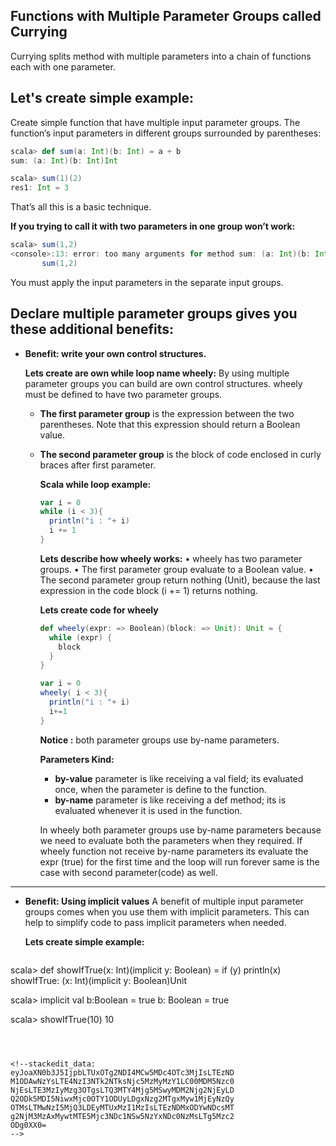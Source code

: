 ## Functions with Multiple Parameter Groups called Currying
Currying splits method with multiple parameters into a chain of functions each with one parameter.

## Let's create simple example:

Create simple function that have multiple input parameter groups.  The function’s input parameters in different groups surrounded by parentheses:
```scala
scala> def sum(a: Int)(b: Int) = a + b
sum: (a: Int)(b: Int)Int

scala> sum(1)(2)
res1: Int = 3
```
That’s all this is a basic technique.

**If you trying to call it with two parameters in one group won’t work:**
```scala
scala> sum(1,2)
<console>:13: error: too many arguments for method sum: (a: Int)(b: Int)Int
       sum(1,2)
```
You must apply the input parameters in the separate input groups.

## Declare multiple parameter groups gives you these additional benefits:

 - **Benefit: write your own control structures.**

	**Lets create are own while loop name wheely:**  By using multiple parameter groups you can build are own control structures. wheely must be defined to have two parameter groups.
	

	 - **The first parameter group** is the expression between the two parentheses. Note that this expression should return a Boolean value.
	 - **The second parameter group** is the block of code enclosed in curly braces after first parameter.

		**Scala while loop example:**
		```scala
		var i = 0
	    while (i < 3){
	      println("i : "+ i)
	      i += 1
	    }
		```
		**Lets describe how wheely works:**
		• wheely has two parameter groups.
		• The first parameter group evaluate to a Boolean value.
		• The second parameter group return nothing (Unit), because the last expression in the code block (i += 1) returns nothing.
		
		**Lets create code for wheely**
		```scala
		def wheely(expr: => Boolean)(block: => Unit): Unit = {
	      while (expr) {
	        block
	      }
	    }

	    var i = 0
	    wheely( i < 3){
	      println("i : "+ i)
	      i+=1
	    }
		```

		**Notice :** both parameter groups use by-name parameters.
		
		**Parameters Kind:**
		
		 - **by-value** parameter is like receiving a val field; its evaluated once, when the parameter is define to the function.
		 - **by-name** parameter is like receiving a def method; its is evaluated whenever it is used in the function.
		 
		In wheely both parameter groups use by-name parameters because we need to evaluate both the parameters when they required. If wheely function not receive by-name parameters its evaluate the expr (true) for the first time and the loop will run forever same is the case with second parameter(code) as well.

------------

 - **Benefit: Using implicit values**
	 A benefit of multiple input parameter groups comes when you use them with implicit parameters. This can help to simplify code to pass implicit parameters when needed.
	 
	 **Lets create simple example:**
	 ```scala
scala> def showIfTrue(x: Int)(implicit y: Boolean) = if (y) println(x)
showIfTrue: (x: Int)(implicit y: Boolean)Unit

scala> implicit val b:Boolean = true
b: Boolean = true

scala> showIfTrue(10)
10
```

		

<!--stackedit_data:
eyJoaXN0b3J5IjpbLTUxOTg2NDI4MCw5MDc4OTc3MjIsLTEzND
M1ODAwNzYsLTE4NzI3NTk2NTksNjc5MzMyMzY1LC00MDM5Nzc0
NjEsLTE3MzIyMzg3OTgsLTQ3MTY4Mjg5MSwyMDM2Njg2NjEyLD
Q2ODk5MDI5NiwxMjc0OTY1ODUyLDgxNzg2MTgxMyw1MjEyNzQy
OTMsLTMwNzI5MjQ3LDEyMTUxMzI1MzIsLTEzNDMxODYwNDcsMT
g2NjM3MzAxMywtMTE5Mjc3NDc1NSw5NzYxNDc0NzMsLTg5Mzc2
ODg0XX0=
-->